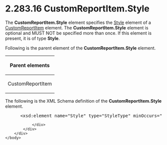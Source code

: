 <html dir="LTR" xmlns:mshelp="http://msdn.microsoft.com/mshelp" xmlns:ddue="http://ddue.schemas.microsoft.com/authoring/2003/5" xmlns:xlink="http://www.w3.org/1999/xlink" xmlns:tool="http://www.microsoft.com/tooltip">
    <head>
        <meta http-equiv="Content-Type" content="text/html; CHARSET=utf-8"></meta>
        <meta name="save" content="history"></meta>
        <title>2.283.16 CustomReportItem.Style</title>
        <xml>
            <mshelp:toctitle title="2.283.16 CustomReportItem.Style"></mshelp:toctitle>
            <mshelp:rltitle title="[MS-RDL]: CustomReportItem.Style"></mshelp:rltitle>
            <mshelp:keyword index="A" term="c9862465-b981-49d4-8ce5-b4334f79d37c"></mshelp:keyword>
            <mshelp:attr name="DCSext.ContentType" value="open specification"></mshelp:attr>
            <mshelp:attr name="AssetID" value="c9862465-b981-49d4-8ce5-b4334f79d37c"></mshelp:attr>
            <mshelp:attr name="TopicType" value="kbRef"></mshelp:attr>
            <mshelp:attr name="DCSext.Title" value="[MS-RDL]: CustomReportItem.Style" />
        </xml>
    </head>
    <body>
        <div id="header">
            <h1 class="heading">2.283.16 CustomReportItem.Style</h1>
        </div>
        <div id="mainSection">
            <div id="mainBody">
                <div id="allHistory" class="saveHistory"></div>
                <div id="sectionSection0" class="section" name="collapseableSection">
                    

<p>The <b>CustomReportItem.Style</b> element specifies the <a href="ea446209-9c6a-46ce-b472-fae8b8350b37.html">Style</a> element of a <a href="6bb7b35c-e517-4444-a96b-9f2ccdd1a642.html">CustomReportItem</a> element.
The <b>CustomReportItem.Style</b> element is optional and MUST NOT be specified
more than once. If this element is present, it is of type <b>Style</b>.</p>

<p>Following is the parent element of the <b>CustomReportItem.Style</b>
element.</p>

<table>
 <thead>
  <tr>
   <th>
   <p>Parent elements</p>
   </th>
  </tr>
 </thead>
 <tr>
  <td>
  <p>CustomReportItem</p>
  </td>
 </tr>
</table>

<p>The following is the XML Schema definition of the <b>CustomReportItem.Style</b>
element.</p>

<dl>
<dd>
<div><pre> &lt;xsd:element name=&quot;Style&quot; type=&quot;StyleType&quot; minOccurs=&quot;0&quot; /&gt;
</pre></div>
</dd></dl>


                </div>
            </div>
        </div>
    </body>
</html>